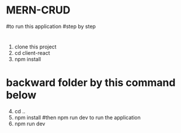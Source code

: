 # MERN-CRUD
#to run this application
#step by step
#
1. clone this project
2. cd client-react
3. npm install
# backward folder by this command below
4. cd ..
5. npm install
#then npm run dev to run the application
6. npm run dev
